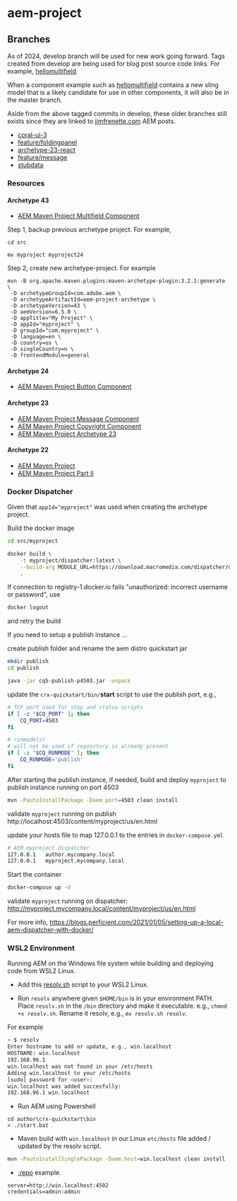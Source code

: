 # aem-project

## Branches

As of 2024, develop branch will be used for new work going forward. Tags created from develop are being used for blog post source code links. For example, [hellomultifield](https://github.com/jimfrenette/aem-project/releases/tag/hellomultifield)

When a component example such as [hellomultifield](https://github.com/jimfrenette/aem-project/releases/tag/hellomultifield) contains a new sling model that is a likely candidate for use in other components, it will also be in the master branch.

Aside from the above tagged commits in develop, these older branches still exists since they are linked to [jimfrenette.com](https://jimfrenette.com/) AEM posts.

* [coral-ui-3](https://github.com/jimfrenette/aem-project/tree/coral-ui-3)
* [feature/foldingpanel](https://github.com/jimfrenette/aem-project/tree/feature/foldingpanel "https://jimfrenette.com/aem/components/aem-foldingpanel-component/")
* [archetype-23-react](https://github.com/jimfrenette/aem-project/tree/archetype-23-react "https://jimfrenette.com/2020/04/aem-maven-project-react-part-1/")
* [feature/message](https://github.com/jimfrenette/aem-project/tree/feature/message "https://jimfrenette.com/aem/components/aem-message-component/")
* [stubdata](https://github.com/jimfrenette/aem-project/tree/stubdata "https://jimfrenette.com/aem/javascript-use-api-stub-data/")


### Resources

#### Archetype 43

* [AEM Maven Project Multifield Component](https://jimfrenette.com/aem/components/multifield-component/)

Step 1, backup previous archetype project. For example,
```
cd src

mv myproject myproject24
```

Step 2, create new archetype-project. For example
```
mvn -B org.apache.maven.plugins:maven-archetype-plugin:3.2.1:generate \
 -D archetypeGroupId=com.adobe.aem \
 -D archetypeArtifactId=aem-project-archetype \
 -D archetypeVersion=43 \
 -D aemVersion=6.5.0 \
 -D appTitle="My Project" \
 -D appId="myproject" \
 -D groupId="com.myproject" \
 -D language=en \
 -D country=us \
 -D singleCountry=n \
 -D frontendModule=general
```

#### Archetype 24

* [AEM Maven Project Button Component](https://jimfrenette.com/aem/components/aem-button-component/)

#### Archetype 23

* [AEM Maven Project Message Component](https://jimfrenette.com/aem/components/aem-message-component/)
* [AEM Maven Project Copyright Component](https://jimfrenette.com/aem/components/aem-copyright-component/)
* [AEM Maven Project Archetype 23](https://jimfrenette.com/2020/02/aem-maven-project-archetype-23/)

#### Archetype 22

* [AEM Maven Project](https://jimfrenette.com/2019/10/aem-maven-project/)
* [AEM Maven Project Part II](https://jimfrenette.com/2020/01/aem-maven-project-part-2/)

### Docker Dispatcher

Given that `appId="myproject"` was used when creating the archetype project.

Build the docker image
```bash
cd src/myproject

docker build \
    -t myproject/dispatcher:latest \
    --build-arg MODULE_URL=https://download.macromedia.com/dispatcher/download/dispatcher-apache2.4-linux-x86_64-4.3.3.tar.gz \
    .
```
If connection to registry-1.docker.io fails "unauthorized: incorrect username or password", use
```bash
docker logout
```
and retry the build


If you need to setup a publish instance ...

create publish folder and rename the aem distro quickstart jar
```bash
mkdir publish
cd publish

java -jar cq5-publish-p4503.jar -unpack
```

update the `crx-quickstart/bin/`**start** script to use the publish port, e.g.,
```bash
# TCP port used for stop and status scripts
if [ -z "$CQ_PORT" ]; then
    CQ_PORT=4503
fi
```
```bash
# runmode(s)
# will not be used if repository is already present
if [ -z "$CQ_RUNMODE" ]; then
    CQ_RUNMODE='publish'
fi
```

After starting the publish instance, if needed, build and deploy `myproject` to publish instance running on port 4503
```bash
mvn -PautoInstallPackage -Daem.port=4503 clean install
```

validate `myproject` running on publish
http://localhost:4503/content/myproject/us/en.html

update your hosts file to map 127.0.0.1 to the entries in `docker-compose.yml`
```bash
# AEM myproject dispatcher
127.0.0.1	author.mycompany.local
127.0.0.1	myproject.mycompany.local
```

Start the container
```bash
docker-compose up -d
```

validate `myproject` running on dispatcher:
http://myproject.mycompany.local/content/myproject/us/en.html

For more info, https://blogs.perficient.com/2021/01/05/setting-up-a-local-aem-dispatcher-with-docker/

### WSL2 Environment

Running AEM on the Windows file system while building and deploying code from WSL2 Linux.

* Add this [resolv.sh](https://gist.github.com/jimfrenette/21c7f19bc12c94c60628bebbf943a974) script to your WSL2 Linux.

* Run `resolv` anywhere given `$HOME/bin` is in your environment PATH. Place `resolv.sh` in the `/bin` directory and make it executable. e.g., `chmod +x resolv.sh`. Rename it resolv, e.g., `mv resolv.sh resolv`.

For example
```bash
> $ resolv                                                                                            ⬡ 14.18.1 [±archetype-43 ✓]
Enter hostname to add or update, e.g., win.localhost
HOSTNAME: win.localhost
192.168.96.1
win.localhost was not found in your /etc/hosts
Adding win.localhost to your /etc/hosts
[sudo] password for <user>:
win.localhost was added succesfully:
192.168.96.1 win.localhost
```

* Run AEM using Powershell
```
cd author\crx-quickstart\bin
> ./start.bat
```

* Maven build with `win.localhost` in our Linux `etc/hosts` file added / updated by the resolv script.
```bash
mvn -PautoInstallSinglePackage -Daem.host=win.localhost clean install
```

* [.repo](https://jimfrenette.com/2019/12/aem-developer-file-transfers/#aem-repo-tool) example.
```
server=http://win.localhost:4502
credentials=admin:admin
```